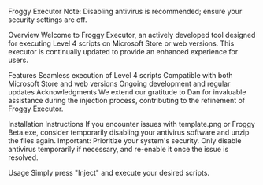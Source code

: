 Froggy Executor
Note: Disabling antivirus is recommended; ensure your security settings are off.

Overview
Welcome to Froggy Executor, an actively developed tool designed for executing Level 4 scripts on Microsoft Store or web versions. This executor is continually updated to provide an enhanced experience for users.

Features
Seamless execution of Level 4 scripts
Compatible with both Microsoft Store and web versions
Ongoing development and regular updates
Acknowledgments
We extend our gratitude to Dan for invaluable assistance during the injection process, contributing to the refinement of Froggy Executor.

Installation Instructions
If you encounter issues with template.png or Froggy Beta.exe, consider temporarily disabling your antivirus software and unzip the files again.
Important: Prioritize your system's security. Only disable antivirus temporarily if necessary, and re-enable it once the issue is resolved.

Usage
Simply press "Inject" and execute your desired scripts.
